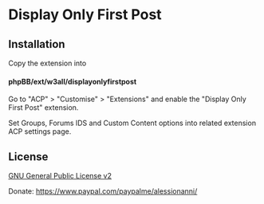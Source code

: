 # Display Only First Post

## Installation

Copy the extension into 
#### phpBB/ext/w3all/displayonlyfirstpost

Go to "ACP" > "Customise" > "Extensions" and enable the "Display Only First Post" extension.

Set Groups, Forums IDS and Custom Content options into related extension ACP settings page. 

## License

[GNU General Public License v2](license.txt)

Donate: https://www.paypal.com/paypalme/alessionanni/
